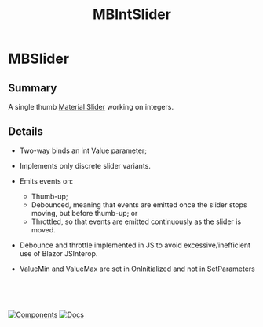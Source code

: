 ﻿---
uid: C.MBIntSlider
title: MBIntSlider
---
# MBSlider

## Summary

A single thumb [Material Slider](https://github.com/material-components/material-components-web/tree/v9.0.0/packages/mdc-slider#slider) working on integers.

## Details

- Two-way binds an int Value parameter;
- Implements only discrete slider variants.
- Emits events on:
  - Thumb-up;
  - Debounced, meaning that events are emitted once the slider stops moving, but before thumb-up; or
  - Throttled, so that events are emitted continuously as the slider is moved.
- Debounce and throttle implemented in JS to avoid excessive/inefficient use of Blazor JSInterop.

- ValueMin and ValueMax are set in OnInitialized and not in SetParameters

&nbsp;

&nbsp;

[![Components](https://img.shields.io/static/v1?label=Components&message=Core&color=blue)](xref:A.CoreComponents)
[![Docs](https://img.shields.io/static/v1?label=API%20Documentation&message=MBIntSlider&color=brightgreen)](xref:Material.Blazor.MBIntSlider)
